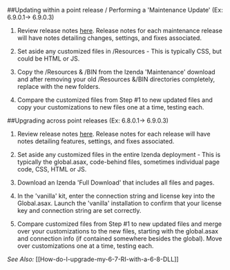 ##Updating within a point release / Performing a 'Maintenance Update' (Ex: 6.9.0.1-> 6.9.0.3)

1) Review release notes [here](http://wiki.izenda.us/Release-Notes). Release notes for each maintenance release will have notes detailing changes, settings, and fixes associated.

2) Set aside any customized files in /Resources - This is typically CSS, but could be HTML or JS.

3) Copy the /Resources & /BIN from the Izenda 'Maintenance' download and after removing your old /Resources &/BIN directories completely, replace with the new folders.

4) Compare the customized files from Step #1 to new updated files and copy your customizations to new files one at a time, testing each.


##Upgrading across point releases (Ex: 6.8.0.1-> 6.9.0.3)

1) Review release notes [here](http://wiki.izenda.us/Release-Notes). Release notes for each release will have notes detailing features, settings, and fixes associated.

1) Set aside any customized files in the entire Izenda deployment - This is typically the global.asax, code-behind files, sometimes individual page code, CSS, HTML or JS.

2) Download an Izenda 'Full Download' that includes all files and pages.

3) In the 'vanilla' kit, enter the connection string and license key into the Global.asax. Launch the 'vanilla' installation to confirm that your license key and connection string are set correctly.

4) Compare customized files from Step #1 to new updated files and merge over your customizations to the new files, starting with the global.asax and connection info (if contained somewhere besides the global). Move over customizations one at a time, testing each.

_See Also:_
[[How-do-I-upgrade-my-6-7-RI-with-a-6-8-DLL]]
